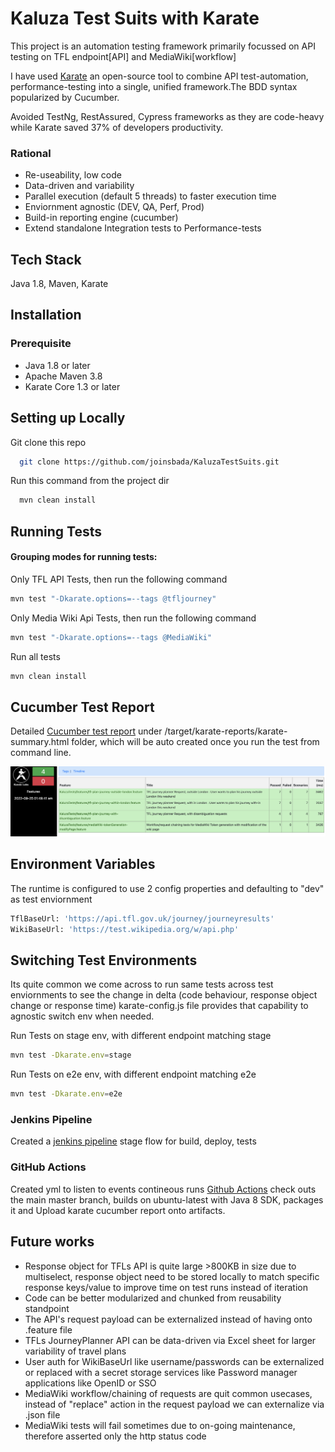 # Kaluza Test Suits with Karate
This project is an automation testing framework primarily focussed on API testing on TFL endpoint[API] and MediaWiki[workflow]

I have used [Karate](https://www.karatelabs.io/) an open-source tool to combine API test-automation, performance-testing into a single, unified framework.The BDD syntax popularized by Cucumber.

Avoided TestNg, RestAssured, Cypress frameworks as they are code-heavy while Karate saved 37% of developers productivity.

### Rational
* Re-useability, low code
* Data-driven and variability
* Parallel execution (default 5 threads) to faster execution time
* Enviornment agnostic (DEV, QA, Perf, Prod)
* Build-in reporting engine (cucumber)
* Extend standalone Integration tests to Performance-tests

## Tech Stack
Java 1.8, Maven, Karate

## Installation
### Prerequisite
* Java 1.8 or later
* Apache Maven 3.8
* Karate Core 1.3 or later

## Setting up Locally
Git clone this repo
```bash
  git clone https://github.com/joinsbada/KaluzaTestSuits.git
```

Run this command from the project dir
```bash
  mvn clean install
```


## Running Tests
#### Grouping modes for running tests:
Only TFL API Tests, then run the following  command
```bash
mvn test "-Dkarate.options=--tags @tfljourney"
```
Only Media Wiki Api Tests, then run the following command
```bash
mvn test "-Dkarate.options=--tags @MediaWiki"
```
Run all tests
```bash
mvn clean install
```

## Cucumber Test Report
Detailed [Cucumber test report](https://github.com/joinsbada/KaluzaTestSuits/blob/main/target/karate-reports.zip) under /target/karate-reports/karate-summary.html folder, which will be auto created once you run the test from command line.

![Report sample](https://github.com/joinsbada/KaluzaTestSuits/blob/main/target/Screenshot%202022-09-25%20at%202.02.33%20AM.png)


## Environment Variables
The runtime is configured to use 2 config properties and defaulting to "dev" as test enviornment
```bash
TflBaseUrl: 'https://api.tfl.gov.uk/journey/journeyresults' 
WikiBaseUrl: 'https://test.wikipedia.org/w/api.php'
```

## Switching Test Environments
Its quite common we come across to run same tests across test enviornments to see the change in delta (code behaviour, response object change or response time) karate-config.js file provides that capability to agnostic switch env when needed.

Run Tests on stage env, with different endpoint matching stage
```bash
mvn test -Dkarate.env=stage
```
Run Tests on e2e env, with different endpoint matching e2e
```bash
mvn test -Dkarate.env=e2e
```

### Jenkins Pipeline
Created a [jenkins pipeline](https://github.com/joinsbada/KaluzaTestSuits/blob/main/Jenkinsfile) stage flow for build, deploy, tests

### GitHub Actions
Created yml to listen to events  contineous runs [Github Actions](https://github.com/joinsbada/KaluzaTestSuits/actions/runs/3123619449/jobs/5066407599) check outs the main master branch, builds on ubuntu-latest with Java 8 SDK, packages it and Upload karate cucumber report onto artifacts. 


## Future works
* Response object for TFLs API is quite large >800KB in size due to multiselect, response object need to be stored locally to match specific response keys/value to improve time on test runs instead of iteration
* Code can be better modularized and chunked from reusability standpoint
* The API's request payload can be externalized instead of having onto .feature file
* TFLs JourneyPlanner API can be data-driven via Excel sheet for larger variability of travel plans
* User auth for WikiBaseUrl like username/passwords can be externalized or replaced with a secret storage services like Password manager applications like OpenID or SSO
* MediaWiki workflow/chaining of requests are quit common usecases, instead of "replace" action in the request payload we can externalize via .json file
* MediaWiki tests will fail sometimes due to on-going maintenance, therefore asserted only the http status code




